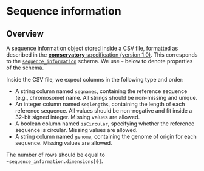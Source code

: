 # Sequence information

## Overview

A sequence information object stored inside a CSV file, formatted as described in the [**comservatory** specification (version 1.0)](https://github.com/ArtifactDB/comservatory).
This corresponds to the [`sequence_information`](https://github.com/ArtifactDB/BiocObjectSchemas/raw/master/raw/sequence_information/v1.json) schema.
We use `~` below to denote properties of the schema.

Inside the CSV file, we expect columns in the following type and order:

- A string column named `seqnames`, containing the reference sequence (e.g., chromosome) name.
  All strings should be non-missing and unique.
- An integer column named `seqlengths`, containing the length of each reference sequence.
  All values should be non-negative and fit inside a 32-bit signed integer.
  Missing values are allowed.
- A boolean column named `isCircular`, specifying whether the reference sequence is circular.
  Missing values are allowed.
- A string column named `genome`, containing the genome of origin for each sequence.
  Missing values are allowed.

The number of rows should be equal to `~sequence_information.dimensions[0]`.
